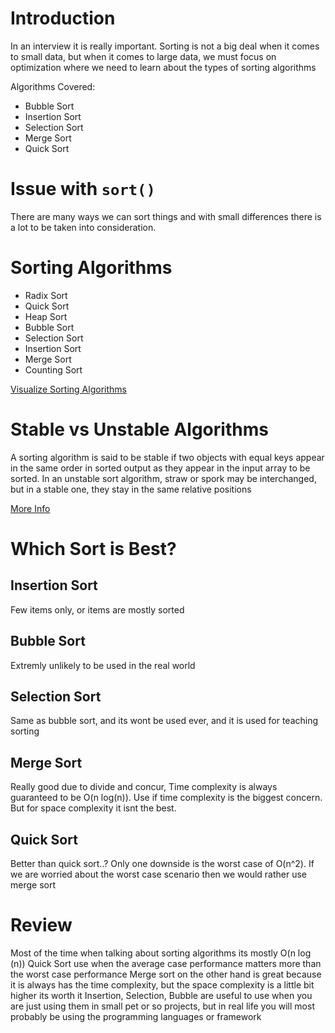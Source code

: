# Introduction

In an interview it is really important. Sorting is not a big deal when it comes to small data, but when it comes to large data, we must focus on optimization where we need to learn about the types of sorting algorithms

Algorithms Covered:

- Bubble Sort
- Insertion Sort
- Selection Sort
- Merge Sort
- Quick Sort

# Issue with `sort()`

There are many ways we can sort things and with small differences there is a lot to be taken into consideration.

# Sorting Algorithms

- Radix Sort
- Quick Sort
- Heap Sort
- Bubble Sort
- Selection Sort
- Insertion Sort
- Merge Sort
- Counting Sort

[Visualize Sorting Algorithms](https://www.toptal.com/developers/sorting-algorithms)

# Stable vs Unstable Algorithms

A sorting algorithm is said to be stable if two objects with equal keys appear in the same order in sorted output as they appear in the input array to be sorted.
In an unstable sort algorithm, straw or spork may be interchanged, but in a stable one, they stay in the same relative positions

[More Info](https://stackoverflow.com/questions/1517793/what-is-stability-in-sorting-algorithms-and-why-is-it-important)

# Which Sort is Best?

## Insertion Sort

Few items only, or items are mostly sorted

## Bubble Sort

Extremly unlikely to be used in the real world

## Selection Sort

Same as bubble sort, and its wont be used ever, and it is used for teaching sorting

## Merge Sort

Really good due to divide and concur, Time complexity is always guaranteed to be O(n log(n)). Use if time complexity is the biggest concern. But for space complexity it isnt the best.

## Quick Sort

Better than quick sort..? Only one downside is the worst case of O(n^2). If we are worried about the worst case scenario then we would rather use merge sort

# Review

Most of the time when talking about sorting algorithms its mostly O(n log (n))
Quick Sort use when the average case performance matters more than the worst case performance
Merge sort on the other hand is great because it is always has the time complexity, but the space complexity is a little bit higher its worth it
Insertion, Selection, Bubble are useful to use when you are just using them in small pet or so projects, but in real life you will most probably be using the programming languages or framework
